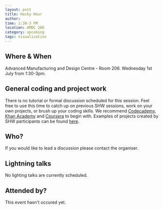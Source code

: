 ```yaml
---
layout: post
title: Hacky Hour 
author: 
time: 1:30-3 PM
location: AMDC 206
category: upcoming
tags: visualisation
---
```


## Where & When

Advanced Manufacturing and Design Centre - Room 206. Wednesday 1st July from 1:30-3pm.

## General coding and project work

There is no tutorial or formal discussion scheduled for this session. Feel free to use this time to catch up on previous SHW sessions, work on your own projects, or brush up your coding skills. We recommend [Codecademy](http://www.codecademy.com), [Khan Academy](https://www.khanacademy.org) and [Coursera](https://www.coursera.org) to begin with. Examples of projects created by SHW participants can be found [here](http://thehackerwithin.github.io/swinburne/links.html).

## Who?

If you would like to lead a discussion please contact the organiser.

## Lightning talks

No lighting talks are currently scheduled.

## Attended by?

This event hasn't occured yet.
